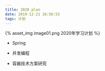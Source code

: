 ```yaml
---
title: 2020 plan
date: 2019-12-21 16:56:53
tags: 计划
---
```



{% asset_img image01.png  2020年学习计划 %}

<!-- more -->

- Spring  

- 并发编程  

- 容器技术方案研究  








